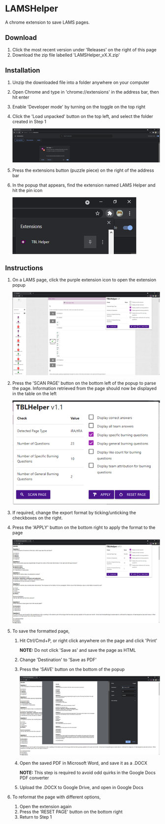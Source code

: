 # LAMSHelper

A chrome extension to save LAMS pages. 

## Download

1. Click the most recent version under 'Releases' on the right of this page
2. Download the zip file labelled 'LAMSHelper_vX.X.zip'

## Installation

1. Unzip the downloaded file into a folder anywhere on your computer

2. Open Chrome and type in 'chrome://extensions' in the address bar, then hit enter

3. Enable 'Developer mode' by turning on the toggle on the top right

4. Click the 'Load unpacked' button on the top left, and select the folder created in Step 1

   ![](https://github.com/thammatthew/LAMSHelper/blob/main/readme_images/Installation1.png)

5. Press the extensions button (puzzle piece) on the right of the address bar

6. In the popup that appears, find the extension named LAMS Helper and hit the pin icon

   ![Installation2](https://github.com/thammatthew/LAMSHelper/blob/main/readme_images/Installation2.png)

## Instructions

1. On a LAMS page, click the purple extension icon to open the extension popup

   ![Instructions1](https://github.com/thammatthew/LAMSHelper/blob/main/readme_images/Instructions1.png)

2. Press the 'SCAN PAGE' button on the bottom left of the popup to parse the page. Information retrieved from the page should now be displayed in the table on the left

   ![Instructions2](https://github.com/thammatthew/LAMSHelper/blob/main/readme_images/Instructions2.png)

3. If required, change the export format by ticking/unticking the checkboxes on the right. 

4. Press the 'APPLY' button on the bottom right to apply the format to the page

   ![Instructions3](https://github.com/thammatthew/LAMSHelper/blob/main/readme_images/Instructions3.png)

5. To save the formatted page,

   1. Hit Ctrl/Cmd+P, or right click anywhere on the page and click 'Print'

      **NOTE:** Do not click 'Save as' and save the page as HTML

   2. Change 'Destination' to 'Save as PDF'

   3. Press the 'SAVE' button on the bottom of the popup

      ![Instructions4](https://github.com/thammatthew/LAMSHelper/blob/main/readme_images/Instructions4.png)

   4. Open the saved PDF in Microsoft Word, and save it as a .DOCX

      **NOTE:** This step is required to avoid odd quirks in the Google Docs PDF converter

   5. Upload the .DOCX to Google Drive, and open in Google Docs

6. To reformat the page with different options,

   1. Open the extension again
   2. Press the 'RESET PAGE' button on the bottom right
   3. Return to Step 1